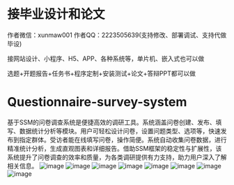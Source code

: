 # 接毕业设计和论文
作者微信：xunmaw001  作者QQ：2223505639(支持修改、部署调试、支持代做毕设)

接网站设计、小程序、H5、APP、各种系统等，单片机、嵌入式也可以做

选题+开题报告+任务书+程序定制+安装测试+论文+答辩PPT都可以做
# Questionnaire-survey-system
基于SSM的问卷调查系统是便捷高效的调研工具。系统涵盖问卷创建、发布、填写、数据统计分析等模块。用户可轻松设计问卷，设置问题类型、选项等，快速发布到指定群体。受访者能在线填写问卷，操作简便。系统自动收集问卷数据，进行精准统计分析，生成直观图表和详细报告。借助SSM框架的稳定性与扩展性，该系统提升了问卷调查的效率和质量，为各类调研提供有力支持，助力用户深入了解相关信息。
![image](https://github.com/user-attachments/assets/2622346d-5716-4394-8f37-702eb7854bc7)
![image](https://github.com/user-attachments/assets/d8bf9c3b-16db-4732-9d45-132583e407f8)
![image](https://github.com/user-attachments/assets/c0947d8e-8353-4b1c-bc93-ab0a52ce940b)
![image](https://github.com/user-attachments/assets/d58fc0ae-93b0-44e8-84f5-5fbf377dff23)
![image](https://github.com/user-attachments/assets/6c0cee07-d527-49d8-94d4-a6d547650745)
![image](https://github.com/user-attachments/assets/cab264a8-3f70-4a1d-8481-3b6cbcf48d01)
![image](https://github.com/user-attachments/assets/4ebe0581-8cd6-49b3-88b1-0ad0681e8498)
![image](https://github.com/user-attachments/assets/1a107c17-6bca-4596-9695-c8ac7c449ab9)
